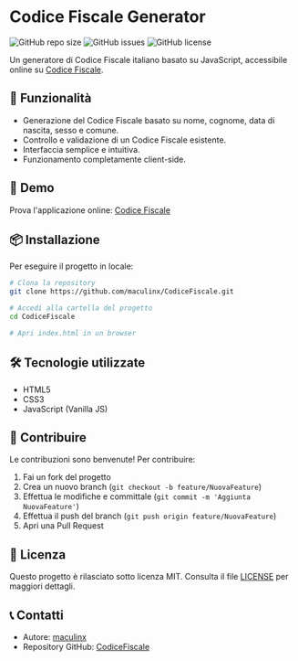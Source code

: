 # Codice Fiscale Generator

![GitHub repo size](https://img.shields.io/github/repo-size/maculinx/CodiceFiscale)
![GitHub issues](https://img.shields.io/github/issues/maculinx/CodiceFiscale)
![GitHub license](https://img.shields.io/github/license/maculinx/CodiceFiscale)

Un generatore di Codice Fiscale italiano basato su JavaScript, accessibile online su [Codice Fiscale](https://maculinx.github.io/CodiceFiscale).

## 📌 Funzionalità
- Generazione del Codice Fiscale basato su nome, cognome, data di nascita, sesso e comune.
- Controllo e validazione di un Codice Fiscale esistente.
- Interfaccia semplice e intuitiva.
- Funzionamento completamente client-side.

## 🚀 Demo
Prova l'applicazione online: [Codice Fiscale](https://maculinx.github.io/CodiceFiscale)

## 📦 Installazione
Per eseguire il progetto in locale:
```bash
# Clona la repository
git clone https://github.com/maculinx/CodiceFiscale.git

# Accedi alla cartella del progetto
cd CodiceFiscale

# Apri index.html in un browser
```

## 🛠️ Tecnologie utilizzate
- HTML5
- CSS3
- JavaScript (Vanilla JS)

## 🤝 Contribuire
Le contribuzioni sono benvenute! Per contribuire:
1. Fai un fork del progetto
2. Crea un nuovo branch (`git checkout -b feature/NuovaFeature`)
3. Effettua le modifiche e committale (`git commit -m 'Aggiunta NuovaFeature'`)
4. Effettua il push del branch (`git push origin feature/NuovaFeature`)
5. Apri una Pull Request

## 📜 Licenza
Questo progetto è rilasciato sotto licenza MIT. Consulta il file [LICENSE](LICENSE) per maggiori dettagli.

## 📞 Contatti
- Autore: [maculinx](https://github.com/maculinx)
- Repository GitHub: [CodiceFiscale](https://github.com/maculinx/CodiceFiscale)

